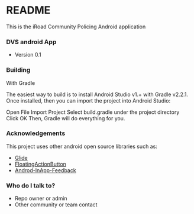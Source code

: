# README #

This is the iRoad Community Policing Android application

### DVS android App ###

* Version 0.1

### Building ###

With Gradle

The easiest way to build is to install Android Studio v1.+ with Gradle v2.2.1. Once installed, then you can import the project into Android Studio:

Open File Import Project Select build.gradle under the project directory Click OK Then, Gradle will do everything for you.


### Acknowledgements ###
This project uses other android open source libraries such as:

* [Glide](https://github.com/bumptech/glide)
* [FloatingActionButton](https://github.com/makovkastar/FloatingActionButton)
* [Androd-InApp-Feedback](http://www.android-feedback.com)

### Who do I talk to? ###

* Repo owner or admin
* Other community or team contact